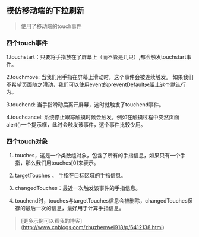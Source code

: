 ## 模仿移动端的下拉刷新 ##

> 使用了移动端的touch事件
### 四个touch事件
1.touchstart：只要将手指放在了屏幕上（而不管是几只）,都会触发touchstart事件。

2.touchmove: 当我们用手指在屏幕上滑动时，这个事件会被连续触发。 如果我们不希望页面随之滑动，我们可以使用event的preventDefault来阻止这个默认行为。

3.touchend: 当手指滑动后离开屏幕，这时就触发了touchend事件。

4.touchcancel: 系统停止跟踪触摸时候会触发。例如在触摸过程中突然页面alert()一个提示框，此时会触发该事件，这个事件比较少用。

### 四个touch对象 ###
1. touches，这是一个类数组对象，包含了所有的手指信息，如果只有一个手指，那么我们用touches[0]来表示。

2. targetTouches 。 手指在目标区域的手指信息。

3. changedTouches：最近一次触发该事件的手指信息。

4. touchend时，touches与targetTouches信息会被删除，changedTouches保存的最后一次的信息，最好用于计算手指信息。



> [更多示例可以看我的博客] (http://www.cnblogs.com/zhuzhenwei918/p/6412138.html)

